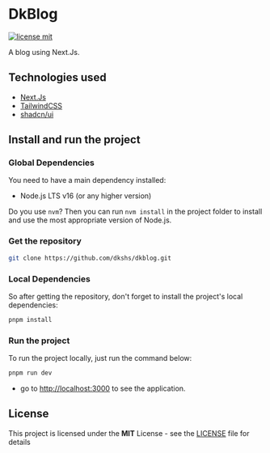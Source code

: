 # DkBlog

[![license mit](https://img.shields.io/badge/licence-MIT-6C47FF)](LICENSE)

A blog using Next.Js.

## Technologies used

- [Next.Js](https://nextjs.org/)
- [TailwindCSS](https://tailwindcss.com/)
- [shadcn/ui](https://ui.shadcn.com/)

## Install and run the project

### Global Dependencies

You need to have a main dependency installed:

- Node.js LTS v16 (or any higher version)

Do you use `nvm`? Then you can run `nvm install` in the project folder to install and use the most appropriate version of Node.js.

### Get the repository

```bash
git clone https://github.com/dkshs/dkblog.git
```

### Local Dependencies

So after getting the repository, don't forget to install the project's local dependencies:

```bash
pnpm install
```

### Run the project

To run the project locally, just run the command below:

```bash
pnpm run dev
```

- go to <http://localhost:3000> to see the application.

## License

This project is licensed under the **MIT** License - see the [LICENSE](./LICENSE) file for details

